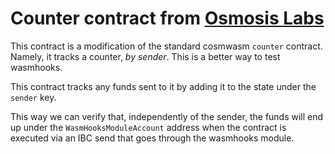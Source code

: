 # Counter contract from [Osmosis Labs](https://github.com/osmosis-labs/osmosis/commit/64393a14e18b2562d72a3892eec716197a3716c7)

This contract is a modification of the standard cosmwasm `counter` contract.
Namely, it tracks a counter, _by sender_.
This is a better way to test wasmhooks.

This contract tracks any funds sent to it by adding it to the state under the `sender` key.

This way we can verify that, independently of the sender, the funds will end up under the 
`WasmHooksModuleAccount` address when the contract is executed via an IBC send that goes 
through the wasmhooks module.
